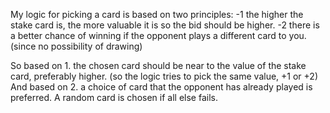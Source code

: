 My logic for picking a card is based on two principles:
-1 the higher the stake card is, the more valuable it is so the bid should be higher.
-2 there is a better chance of winning if the opponent plays a different card to you. (since no possibility of drawing)

So based on 1. the chosen card should be near to the value of the stake card, preferably higher. (so the logic tries to pick the same value, +1 or +2)
And based on 2. a choice of card that the opponent has already played is preferred.
A random card is chosen if all else fails.